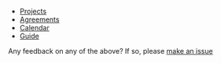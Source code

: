 


- [Projects](projects.md)
- [Agreements](agreements.md)
- [Calendar](https://calendar.google.com/calendar/embed?src=afr9t36kknt629jh4omun20n90%40group.calendar.google.com&ctz=America/New_York)
- [Guide](guide.md)




Any feedback on any of the above? If so, please [make an issue](https://github.com/neurodata/about/issues)
